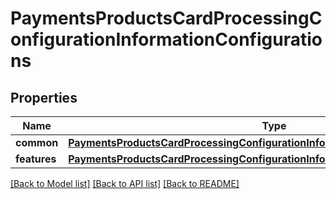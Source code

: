 # PaymentsProductsCardProcessingConfigurationInformationConfigurations

## Properties
Name | Type | Description | Notes
------------ | ------------- | ------------- | -------------
**common** | [**PaymentsProductsCardProcessingConfigurationInformationConfigurationsCommon**](PaymentsProductsCardProcessingConfigurationInformationConfigurationsCommon.md) |  | [optional] 
**features** | [**PaymentsProductsCardProcessingConfigurationInformationConfigurationsFeatures**](PaymentsProductsCardProcessingConfigurationInformationConfigurationsFeatures.md) |  | [optional] 

[[Back to Model list]](../README.md#documentation-for-models) [[Back to API list]](../README.md#documentation-for-api-endpoints) [[Back to README]](../README.md)


